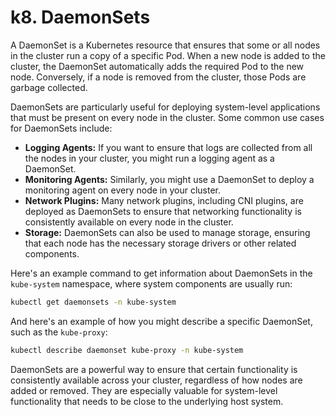 # k8. DaemonSets

A DaemonSet is a Kubernetes resource that ensures that some or all nodes in the cluster run a copy of a specific Pod. When a new node is added to the cluster, the DaemonSet automatically adds the required Pod to the new node. Conversely, if a node is removed from the cluster, those Pods are garbage collected.

DaemonSets are particularly useful for deploying system-level applications that must be present on every node in the cluster. Some common use cases for DaemonSets include:

- **Logging Agents:** If you want to ensure that logs are collected from all the nodes in your cluster, you might run a logging agent as a DaemonSet.
- **Monitoring Agents:** Similarly, you might use a DaemonSet to deploy a monitoring agent on every node in your cluster.
- **Network Plugins:** Many network plugins, including CNI plugins, are deployed as DaemonSets to ensure that networking functionality is consistently available on every node in the cluster.
- **Storage:** DaemonSets can also be used to manage storage, ensuring that each node has the necessary storage drivers or other related components.

Here's an example command to get information about DaemonSets in the `kube-system` namespace, where system components are usually run:

```bash
kubectl get daemonsets -n kube-system
```

And here's an example of how you might describe a specific DaemonSet, such as the `kube-proxy`:

```bash
kubectl describe daemonset kube-proxy -n kube-system
```

DaemonSets are a powerful way to ensure that certain functionality is consistently available across your cluster, regardless of how nodes are added or removed. They are especially valuable for system-level functionality that needs to be close to the underlying host system.